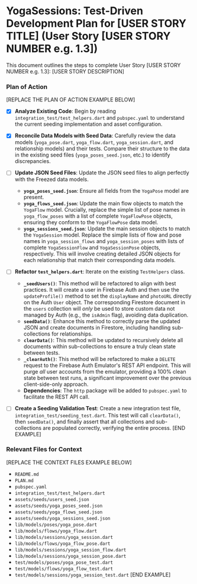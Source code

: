 # YogaSessions: Test-Driven Development Plan for [USER STORY TITLE] (User Story [USER STORY NUMBER e.g. 1.3])

This document outlines the steps to complete User Story [USER STORY NUMBER e.g. 1.3]: [USER STORY DESCRIPTION]

### Plan of Action

[REPLACE THE PLAN OF ACTION EXAMPLE BELOW]
- [x] **Analyze Existing Code**: Begin by reading `integration_test/test_helpers.dart` and `pubspec.yaml` to understand the current seeding implementation and asset configuration.
- [x] **Reconcile Data Models with Seed Data**: Carefully review the data models (`yoga_pose.dart`, `yoga_flow.dart`, `yoga_session.dart`, and relationship models) and their tests. Compare their structure to the data in the existing seed files (`yoga_poses_seed.json`, etc.) to identify discrepancies.
- [ ] **Update JSON Seed Files**: Update the JSON seed files to align perfectly with the Freezed data models.
    *   **`yoga_poses_seed.json`**: Ensure all fields from the `YogaPose` model are present.
    *   **`yoga_flows_seed.json`**: Update the main flow objects to match the `YogaFlow` model. Crucially, replace the simple list of pose names in `yoga_flow_poses` with a list of complete `YogaFlowPose` objects, ensuring they conform to the `YogaFlowPose` data model.
    *   **`yoga_sessions_seed.json`**: Update the main session objects to match the `YogaSession` model. Replace the simple lists of flow and pose names in `yoga_session_flows` and `yoga_session_poses` with lists of complete `YogaSessionFlow` and `YogaSessionPose` objects, respectively. This will involve creating detailed JSON objects for each relationship that match their corresponding data models.

- [ ] **Refactor `test_helpers.dart`**: Iterate on the existing `TestHelpers` class.
    *   **`_seedUsers()`**: This method will be refactored to align with best practices. It will create a user in Firebase Auth and then use the `updateProfile()` method to set the `displayName` and `photoURL` directly on the Auth `User` object. The corresponding Firestore document in the `users` collection will *only* be used to store custom data not managed by Auth (e.g., the `isAdmin` flag), avoiding data duplication.
    *   **`seedData()`**: Enhance this method to correctly parse the updated JSON and create documents in Firestore, including handling sub-collections for relationships.
    *   **`clearData()`**: This method will be updated to recursively delete all documents within sub-collections to ensure a truly clean state between tests.
    *   **`_clearAuth()`**: This method will be refactored to make a `DELETE` request to the Firebase Auth Emulator's REST API endpoint. This will purge *all* user accounts from the emulator, providing a 100% clean state between test runs, a significant improvement over the previous client-side-only approach.
    *   **Dependencies**: The `http` package will be added to `pubspec.yaml` to facilitate the REST API call.

- [ ] **Create a Seeding Validation Test**: Create a new integration test file, `integration_test/seeding_test.dart`. This test will call `clearData()`, then `seedData()`, and finally assert that all collections and sub-collections are populated correctly, verifying the entire process.
[END EXAMPLE]

### Relevant Files for Context
[REPLACE THE CONTEXT FILES EXAMPLE BELOW]
*   `README.md`
*   `PLAN.md`
*   `pubspec.yaml`
*   `integration_test/test_helpers.dart`
*   `assets/seeds/users_seed.json`
*   `assets/seeds/yoga_poses_seed.json`
*   `assets/seeds/yoga_flows_seed.json`
*   `assets/seeds/yoga_sessions_seed.json`
*   `lib/models/poses/yoga_pose.dart`
*   `lib/models/flows/yoga_flow.dart`
*   `lib/models/sessions/yoga_session.dart`
*   `lib/models/flows/yoga_flow_pose.dart`
*   `lib/models/sessions/yoga_session_flow.dart`
*   `lib/models/sessions/yoga_session_pose.dart`
*   `test/models/poses/yoga_pose_test.dart`
*   `test/models/flows/yoga_flow_test.dart`
*   `test/models/sessions/yoga_session_test.dart`
[END EXAMPLE]
